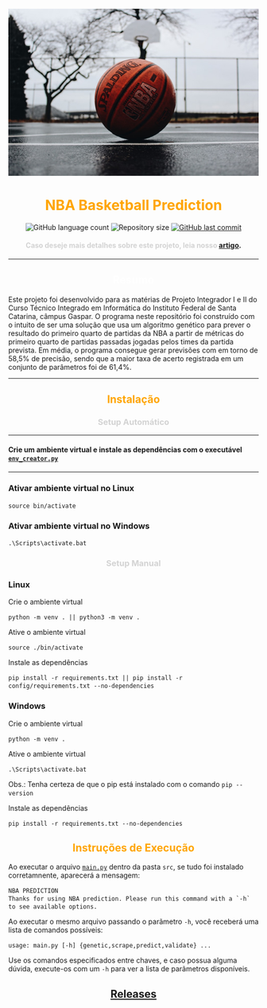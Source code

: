![alt text](docs/static/background.jpeg)
<h1 align="center">
    <span style="color:#FFA500"><strong>NBA Basketball Prediction</strong></span>
</h1>

<p align="center">
  <img alt="GitHub language count" src="https://img.shields.io/github/languages/count/Pibaska/NBA-Basketball-Prediction?color=%2304D361">

  <img alt="Repository size" src="https://img.shields.io/github/repo-size/Pibaska/NBA-Basketball-Prediction">
  
  <a href="https://github.com/tgmarinho/nlw1/commits/master">
    <img alt="GitHub last commit" src="https://img.shields.io/github/last-commit/Pibaska/NBA-Basketball-Prediction">
  </a>
</p>


 
<h4 align="center"><span style="color:lightgrey"><strong>Caso deseje mais detalhes sobre este projeto, leia nosso</strong></span> <a href="https://github.com/Pibaska/Basketball-Prediction-Paper/blob/main/Artigos/Artigo%20Semestre%202%20-%20Vers%C3%A3o%20Inicial.pdf">artigo</a>.</h4>

---

<h2 align="center"><span style="color:white"><strong>Resumo</strong></span> </h2>
Este projeto foi desenvolvido para as matérias de Projeto Integrador I e II do Curso Técnico Integrado em Informática do Instituto Federal de Santa Catarina, câmpus Gaspar.
O programa neste repositório foi construído com o intuito de ser uma solução que usa um algoritmo genético para prever o resultado do primeiro quarto de partidas da NBA a partir de métricas do primeiro quarto de partidas passadas jogadas pelos times da partida prevista. Em média, o programa consegue gerar previsões com em torno de 58,5% de precisão, sendo que a maior taxa de acerto registrada em um conjunto de parâmetros foi de 61,4%.

---

<h2 align="center"><span style="color:#FFA500"><strong>Instalação</strong></span> </h2>

<h3 align="center"><span style="color:lightgrey"><strong>Setup Automático</strong></span> </h3>

---

#### Crie um ambiente virtual e instale as dependências com o executável [`env_creator.py`](env_creator.py)

----

### Ativar ambiente virtual no **Linux**
    source bin/activate



### Ativar ambiente virtual no **Windows**
    .\Scripts\activate.bat

<h3 align="center"><span style="color:lightgrey"><strong>Setup Manual</strong></span> </h3>

### **Linux**

Crie o ambiente virtual

    python -m venv . || python3 -m venv .

Ative o ambiente virtual

    source ./bin/activate

Instale as dependências

    pip install -r requirements.txt || pip install -r config/requirements.txt --no-dependencies


### **Windows**


Crie o ambiente virtual

    python -m venv .

Ative o ambiente virtual

    .\Scripts\activate.bat

Obs.: Tenha certeza de que o pip está instalado com o comando `pip --version`

Instale as dependências

    pip install -r requirements.txt --no-dependencies
    
<h2 align="center"><span style="color:#FFA500"><strong>Instruções de Execução</strong></span> </h2>

Ao executar o arquivo [`main.py`](src/main.py) dentro da pasta `src`, se tudo foi instalado corretamnente, aparecerá a mensagem:

    NBA PREDICTION
    Thanks for using NBA prediction. Please run this command with a `-h` to see available options.
    
Ao executar o mesmo arquivo passando o parãmetro `-h`, você receberá uma lista de comandos possíveis:

    usage: main.py [-h] {genetic,scrape,predict,validate} ...

Use os comandos especificados entre chaves, e caso possua alguma dúvida, execute-os com um `-h` para ver a lista de parãmetros disponíveis.

<h2 align="center"><span style="color:#FFA500"><strong><a href="https://github.com/Pibaska/NBA-Basketball-Prediction/releases">Releases</a>
</strong></span> </h2>


